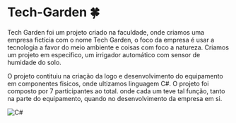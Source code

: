 # Tech-Garden 🍀
Tech Garden foi um projeto criado na faculdade, onde criamos uma empresa fictícia com o nome Tech Garden, o foco da empresa é usar a tecnologia a favor do meio ambiente e coisas com foco a natureza. Criamos um projeto em especifico, um irrigador automático com sensor de humidade do solo. 

O projeto contituiu na criação da logo e desenvolvimento do equipamento em componentes fisicos, onde ultizamos linguagem C#. 
O projeto foi composto por 7 participantes ao total. onde cada um teve tal função, tanto na parte do equipamento, quando no desenvolvimento da empresa em si. 

<div style="display: inline_block">
  <img align="center" alt="C#" src="https://img.shields.io/badge/C%23-239120?style=for-the-badge&logo=c-sharp&logoColor=white" />
</div><br/>
